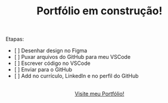 <div align="center">
  <h1>Portfólio em construção!</h1>
</div>

<br>

<div>
  <p>Etapas:</p>
  <ul>
    <li>[ ] Desenhar design no Figma</li>
    <li>[ ] Puxar arquivos do GitHub para meu VSCode</li>
    <li>[ ] Escrever código no VSCode</li>
    <li>[ ] Enviar para o GitHub</li>
    <li>[ ] Add no currículo, LinkedIn e no perfil do GitHub</li>
  </ul>
</div>

<br>

<div align="center">
  <a href="https://wangeloow.github.io/Portfolio/" target="_blank"">Visite meu Portfólio!</a>
</div>
